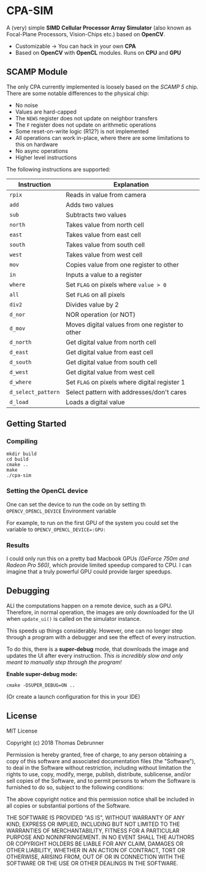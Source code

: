 # CPA-SIM

A (very) simple **SIMD Cellular Processor Array Simulator** (also known as Focal-Plane Processors, Vision-Chips etc.) based on **OpenCV**.

* Customizable -> You can hack in your own **CPA**
* Based on **OpenCV** with **OpenCL** modules. Runs on **CPU** and **GPU**

## SCAMP Module

The only CPA currently implemented is loosely based on the *SCAMP 5* chip.
There are some notable differences to the physical chip:

* No noise
* Values are hard-capped
* The `NEWS` register does not update on neighbor transfers
* The `F` register does not update on arithmetic operations
* Some reset-on-write logic (R12?) is not implemented
* All operations can work in-place, where there are some limitations to this on hardware
* No async operations
* Higher level instructions

The following instructions are supported:

**Instruction**   | **Explanation**
------------------|-----------------------------------------------
`rpix`            | Reads in value from camera
`add`             | Adds two values
`sub`             | Subtracts two values
`north`           | Takes value from north cell
`east`            | Takes value from east cell
`south`           | Takes value from south cell
`west`            | Takes value from west cell
`mov`             | Copies value from one register to other
`in`              | Inputs a value to a register
`where`           | Set `FLAG` on pixels where `value > 0`
`all`             | Set `FLAG` on all pixels
`div2`            | Divides value by 2
`d_nor`           | NOR operation (or NOT)
`d_mov`           | Moves digital values from one register to other
`d_north`         | Get digital value from north cell
`d_east`          | Get digital value from east cell
`d_south`         | Get digital value from south cell
`d_west`          | Get digital value from west cell
`d_where`         | Set `FLAG` on pixels where digital register 1
`d_select_pattern`| Select pattern with addresses/don't cares
`d_load`          | Loads a digital value

## Getting Started

### Compiling
```
mkdir build
cd build
cmake ..
make
./cpa-sim
```

### Setting the OpenCL device
One can set the device to run the code on by setting th `OPENCV_OPENCL_DEVICE` Environment variable

For example, to run on the first GPU of the system you could set the variable to
`OPENCV_OPENCL_DEVICE=:GPU:`

### Results
I could only run this on a pretty bad Macbook GPUs *(GeForce 750m and Radeon Pro 560)*, which provide limited speedup compared to CPU. I can imagine that a truly powerful GPU could provide larger speedups.

## Debugging
ALl the computations happen on a remote device, such as a GPU. Therefore, in normal operation, the images are only downloaded for the UI when `update_ui()` is called on the simulator instance.

This speeds up things considerably. However, one can no longer step through a program with a debugger and see the effect of every instruction.

To do this, there is a **super-debug** mode, that downloads the image and updates the UI after every instruction. *This is incredibly slow and only meant to manually step through the program!*

**Enable super-debug mode:**

```
cmake -DSUPER_DEBUG=ON ..
```

(Or create a launch configuration for this in your IDE)


## License

MIT License

Copyright (c) 2018 Thomas Debrunner

Permission is hereby granted, free of charge, to any person obtaining a copy
of this software and associated documentation files (the "Software"), to deal
in the Software without restriction, including without limitation the rights
to use, copy, modify, merge, publish, distribute, sublicense, and/or sell
copies of the Software, and to permit persons to whom the Software is
furnished to do so, subject to the following conditions:

The above copyright notice and this permission notice shall be included in all
copies or substantial portions of the Software.

THE SOFTWARE IS PROVIDED "AS IS", WITHOUT WARRANTY OF ANY KIND, EXPRESS OR
IMPLIED, INCLUDING BUT NOT LIMITED TO THE WARRANTIES OF MERCHANTABILITY,
FITNESS FOR A PARTICULAR PURPOSE AND NONINFRINGEMENT. IN NO EVENT SHALL THE
AUTHORS OR COPYRIGHT HOLDERS BE LIABLE FOR ANY CLAIM, DAMAGES OR OTHER
LIABILITY, WHETHER IN AN ACTION OF CONTRACT, TORT OR OTHERWISE, ARISING FROM,
OUT OF OR IN CONNECTION WITH THE SOFTWARE OR THE USE OR OTHER DEALINGS IN THE
SOFTWARE.

